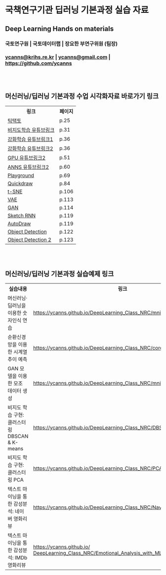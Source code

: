 # 국책연구기관 딥러닝 기본과정 실습 자료
## Deep Learning Hands on materials

### 국토연구원 | 국토데이터랩 | 장요한 부연구위원 (팀장)
### ycanns@krihs.re.kr | ycanns@gmail.com | https://github.com/ycanns

<br><br>
<body>

<h2>머신러닝/딥러닝 기본과정 수업 시각화자료 바로가기 링크</h2>

<table>
  <tr>
    <th>링크</th>
    <th>페이지</th>
  </tr>
  <tr>
    <td><a href="https://namu.wiki/w/%EB%94%A5%20%EB%B8%94%EB%A3%A8">틱택토</a></td>
    <td>p.25</td>
  </tr>
  <tr>
    <td><a href="https://youtu.be/cfHWIqJkEf4?t=53">비지도학습 유튜브링크</a></td>
    <td>p.31</td>
  </tr>
  <tr>
    <td><a href="https://youtu.be/f-UeyEFPFNA">강화학습 유튜브링크1</a></td>
    <td>p.36</td>
  </tr>
  <tr>
    <td><a href="https://youtu.be/y5OY4dd5DIY">강화학습 유튜브링크2</a></td>
    <td>p.36</td>
  </tr>
  <tr>
    <td><a href="https://www.youtube.com/watch?v=-P28LKWTzrI">GPU 유튜브링크2</a></td>
    <td>p.51</td>
  </tr>
  <tr>
    <td><a href="https://www.youtube.com/watch?v=3JQ3hYko51Y">ANNS 유튜브링크2</a></td>
    <td>p.60</td>
  </tr>
  <tr>
    <td><a href="http://playground.tensorflow.org">Playground</a></td>
    <td>p.69</td>
  </tr>
  <tr>
    <td><a href="https://quickdraw.withgoogle.com">Quickdraw</a></td>
    <td>p.84</td>
  </tr>
  <tr>
    <td><a href="https://dash.gallery/dash-tsne">t-SNE</a></td>
    <td>p.106</td>
  </tr>
  <tr>
    <td><a href="https://youtu.be/Q1XuXwPVFko">VAE</a></td>
    <td>p.113</td>
  </tr>
  <tr>
    <td><a href="https://dash.gallery/dash-gan-editor">GAN</a></td>
    <td>p.114</td>
  </tr>
  <tr>
    <td><a href="https://magenta.tensorflow.org/assets/sketch_rnn_demo/index.html">Sketch RNN</a></td>
    <td>p.119</td>
  </tr>
  <tr>
    <td><a href="https://www.autodraw.com">AutoDraw</a></td>
    <td>p.119</td>
  </tr>
  <tr>
    <td><a href="https://dash.gallery/self-driving">Object Detection</a></td>
    <td>p.122</td>
  </tr>
  <tr>
    <td><a href="https://dash.gallery/dash-video-detection">Object Detection 2</a></td>
    <td>p.123</td>
  </tr>
</table>
<br><br>



<h2>머신러닝/딥러닝 기본과정 실습예제 링크</h2>

<table>
  <tr>
    <th>실습내용</th>
    <th>링크</th>
  </tr>
  <tr>
    <td>머신러닝·딥러닝을 이용한 숫자인식 연습</td>
    <td><a href="https://ycanns.github.io/DeepLearning_Class_NRC/mnist_deeplearning.html">https://ycanns.github.io/DeepLearning_Class_NRC/mnist_deeplearning.html</a></td>
  </tr>
  <tr>
    <td>순환신경망을 이용한 시계열 추이 예측</td>
    <td><a href="https://ycanns.github.io/DeepLearning_Class_NRC/corona_rnn.html">https://ycanns.github.io/DeepLearning_Class_NRC/corona_rnn.html</a></td>
  </tr>
  <tr>
    <td>GAN 모델을 이용한 모조 데이터 생성</td>
    <td><a href="https://ycanns.github.io/DeepLearning_Class_NRC/mnist_GAN_model.html">https://ycanns.github.io/DeepLearning_Class_NRC/mnist_GAN_model.html</a></td>
  </tr>
  <tr>
    <td>비지도 학습 구현: 클러스터링 DBSCAN & K-means</td>
    <td><a href="https://ycanns.github.io/DeepLearning_Class_NRC/DBSCAN_n_KMeans.html">https://ycanns.github.io/DeepLearning_Class_NRC/DBSCAN_n_KMeans.html</a></td>
  </tr>
  <tr>
    <td>비지도 학습 구현: 클러스터링 PCA</td>
    <td><a href="https://ycanns.github.io/DeepLearning_Class_NRC/PCA_sample.html">https://ycanns.github.io/DeepLearning_Class_NRC/PCA_sample.html</a></td>
  </tr>
  <tr>
    <td>텍스트 마이닝을 통한 감성분석: 네이버 영화리뷰</td>
    <td><a href="https://ycanns.github.io/DeepLearning_Class_NRC/Naver_movie_review.html">https://ycanns.github.io/DeepLearning_Class_NRC/Naver_movie_review.html</a></td>
  </tr>
  <tr>
    <td>텍스트 마이닝을 통한 감성분석: IMDb 영화리뷰</td>
    <td><a href="https://ycanns.github.io/DeepLearning_Class_NRC/Emotional_Analysis_with_ML.html">https://ycanns.github.io/ DeepLearning_Class_NRC/Emotional_Analysis_with_ML.html</a></td>
  </tr>
</table>



</body>

